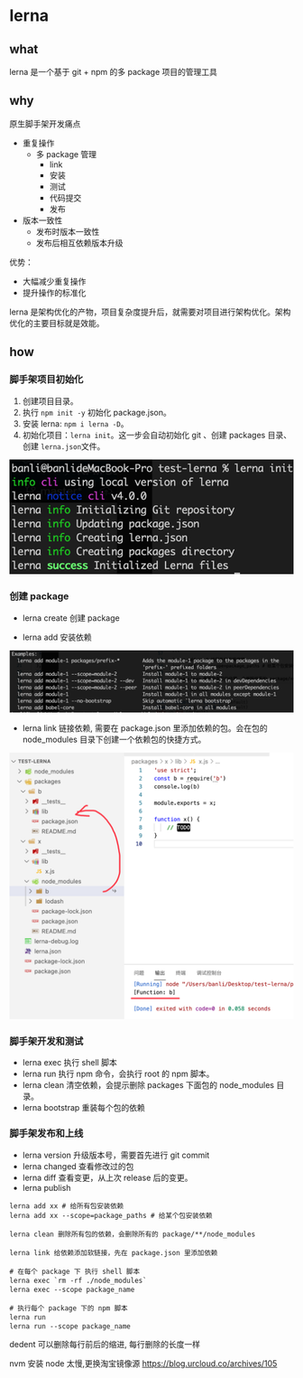 # lerna

## what

lerna 是一个基于 git + npm 的多 package 项目的管理工具

## why

原生脚手架开发痛点

- 重复操作
  - 多 package 管理
    - link
    - 安装
    - 测试
    - 代码提交
    - 发布
- 版本一致性
  - 发布时版本一致性
  - 发布后相互依赖版本升级

优势：

- 大幅减少重复操作
- 提升操作的标准化

lerna 是架构优化的产物，项目复杂度提升后，就需要对项目进行架构优化。架构优化的主要目标就是效能。

## how

### 脚手架项目初始化

1. 创建项目目录。
2. 执行 `npm init -y` 初始化 package.json。
3. 安装 lerna: `npm i lerna -D`。
4. 初始化项目：`lerna init`。这一步会自动初始化 git 、创建 packages 目录、创建 `lerna.json`文件。

![](imgs/2022-02-28-22-32-30.png)

### 创建 package

- lerna create 创建 package

- lerna add 安装依赖

![](imgs/2022-02-28-22-38-02.png)

- lerna link 链接依赖, 需要在 package.json 里添加依赖的包。会在包的 node_modules 目录下创建一个依赖包的快捷方式。

![](imgs/2022-02-28-22-42-04.png)

### 脚手架开发和测试

- lerna exec 执行 shell 脚本
- lerna run 执行 npm 命令，会执行 root 的 npm 脚本。
- lerna clean 清空依赖，会提示删除 packages 下面包的 node_modules 目录。
- lerna bootstrap 重装每个包的依赖

### 脚手架发布和上线

- lerna version 升级版本号，需要首先进行 git commit 
- lerna changed 查看修改过的包
- lerna diff 查看变更，从上次 release 后的变更。
- lerna publish

```
lerna add xx # 给所有包安装依赖
lerna add xx --scope=package_paths # 给某个包安装依赖

lerna clean 删除所有包的依赖，会删除所有的 package/**/node_modules

lerna link 给依赖添加软链接，先在 package.json 里添加依赖

# 在每个 package 下 执行 shell 脚本
lerna exec `rm -rf ./node_modules`
lerna exec --scope package_name

# 执行每个 package 下的 npm 脚本
lerna run
lerna run --scope package_name
```

dedent 可以删除每行前后的缩进, 每行删除的长度一样

nvm 安装 node 太慢,更换淘宝镜像源
https://blog.urcloud.co/archives/105
